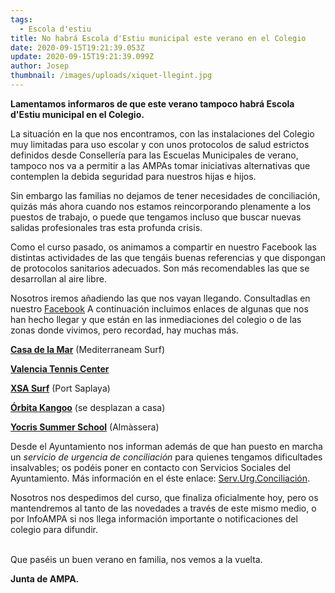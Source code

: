 ```yaml
---
tags:
  - Escola d'estiu
title: No habrá Escola d'Estiu municipal este verano en el Colegio
date: 2020-09-15T19:21:39.053Z
update: 2020-09-15T19:21:39.099Z
author: Josep
thumbnail: /images/uploads/xiquet-llegint.jpg
---
```

**Lamentamos informaros de que este verano tampoco habrá Escola d'Estiu municipal en el Colegio.**

La situación en la que nos encontramos, con las instalaciones del Colegio muy limitadas para uso escolar y con unos protocolos de salud estrictos definidos desde Consellería para las Escuelas Municipales de verano, tampoco nos va a permitir a las AMPAs tomar iniciativas alternativas que contemplen la debida seguridad para nuestros hijas e hijos.

Sin embargo las familias no dejamos de tener necesidades de conciliación, quizás más ahora cuando nos estamos reincorporando plenamente a los puestos de trabajo, o puede que tengamos incluso que buscar nuevas salidas profesionales tras esta profunda crisis.

Como el curso pasado, os animamos a compartir en nuestro Facebook las distintas actividades de las que tengáis buenas referencias y que dispongan de protocolos sanitarios adecuados. Son más recomendables las que se desarrollan al aire libre.

Nosotros iremos añadiendo las que nos vayan llegando. Consultadlas en nuestro [Facebook](https://www.facebook.com/groups/ampaceippatacona) A continuación incluimos enlaces de algunas que nos han hecho llegar y que están en las inmediaciones del colegio o de las zonas donde vivimos, pero recordad, hay muchas más.

**[Casa de la Mar](https://www.mediterraneansurfschool.com/escuela-verano/)** (Mediterraneam Surf)

**[Valencia Tennis Center](https://l.facebook.com/l.php?u=http%3A%2F%2Fwww.cmvalenciatenniscenter.com%2Fcampus%3Ffbclid%3DIwAR3c67DFlQ0zYIY4aUMq_2_-CxD3_wUPp1s6QLWZ9tiHcwcjzDV2htrcLeo&h=AT29-OnAXD6t06XCw_DAdmFQTUzyJisoSHObIqZAsgc7qgp8r54btE05NRUUmze394yUI0fywGOh61Ltdjn8SmzvwfwfmC4PHhM5GMw07TqiYL1uWjMywwptuzxsu0YRVQ0&__tn__=-UK-R&c[0]=AT0dUwPl_eX0ATrfubLXqWfNhcpJTjn0vKn0FZioBOpxM-m3OlD0Z8MNie3A6cnep3mMrARXnSOSsVhc_sUzqnmULZjYgBtE7hv-1Xtbj02j-CphNtlhrSU_JShpg55naoLaY_2UYYqGjeN1_orvvY6zrvZSLnKNZKzSJbnBKd1NtuyR4z9oYCoy2_bGvURjXw)**

**[XSA Surf](https://escueladesurfvalencia.es/escuela-de-verano-clases-de-surf-valencia/)** (Port Saplaya)

**[Órbita Kangoo](http://orbitaeducativa.es/)** (se desplazan a casa)

**[Yocris Summer School](http://www.yocris.es/noticies_c/yocris-summer-school-230.html)** (Almàssera)

Desde el Ayuntamiento nos informan además de que han puesto en marcha un *servicio de urgencia de conciliación* para quienes tengamos dificultades insalvables; os podéis poner en contacto con Servicios Sociales del Ayuntamiento. Más información en el éste enlace: [Serv.Urg.Conciliación](http://www.alboraya.es/va/notification/servicio-urgente-conciliacion-laboral-para-familias).

Nosotros nos despedimos del curso, que finaliza oficialmente hoy, pero os mantendremos al tanto de las novedades a través de este mismo medio, o por InfoAMPA si nos llega información importante o notificaciones del colegio para difundir.

\
Que paséis un buen verano en familia, nos vemos a la vuelta.



**Junta de AMPA.**